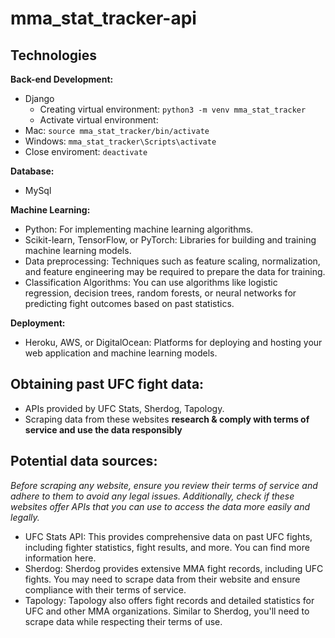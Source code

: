 # mma_stat_tracker-api

## Technologies
**Back-end Development:**
- Django
  - Creating virtual environment:
    `python3 -m venv mma_stat_tracker`
  - Activate virtual environment:
- Mac: `source mma_stat_tracker/bin/activate`
- Windows: `mma_stat_tracker\Scripts\activate`
- Close enviroment: `deactivate`

**Database:**
- MySql

**Machine Learning:**
- Python: For implementing machine learning algorithms.
- Scikit-learn, TensorFlow, or PyTorch: Libraries for building and training machine learning models.
- Data preprocessing: Techniques such as feature scaling, normalization, and feature engineering may be required to prepare the data for training.
- Classification Algorithms: You can use algorithms like logistic regression, decision trees, random forests, or neural networks for predicting fight outcomes based on past statistics.

**Deployment:**
- Heroku, AWS, or DigitalOcean: Platforms for deploying and hosting your web application and machine learning models.

## Obtaining past UFC fight data:
- APIs provided by UFC Stats, Sherdog, Tapology. 
- Scraping data from these websites **research & comply with terms of service and use the data responsibly**

## Potential data sources:
*Before scraping any website, ensure you review their terms of service and adhere to them to avoid any legal issues. Additionally, check if these websites offer APIs that you can use to access the data more easily and legally.*
- UFC Stats API: This provides comprehensive data on past UFC fights, including fighter statistics, fight results, and more. You can find more information here.
- Sherdog: Sherdog provides extensive MMA fight records, including UFC fights. You may need to scrape data from their website and ensure compliance with their terms of service.
- Tapology: Tapology also offers fight records and detailed statistics for UFC and other MMA organizations. Similar to Sherdog, you'll need to scrape data while respecting their terms of use.
